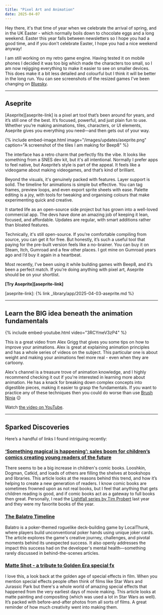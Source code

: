 ```yaml
---
title: "Pixel Art and Animation"
date: 2025-04-07
---
```


Hey there, it's that time of year when we celebrate the arrival of spring, and in the UK Easter - which normally boils down to chocolate eggs and a long weekend. Easter this year falls between newsletters so I hope you had a good time, and if you don't celebrate Easter, I hope you had a nice weekend anyway!

I am still working on my retro game engine. Having tested it on mobile phones I decided it was too big which made the characters too small, so I am now rejigging everything to make it easier to see on smaller devices. This does make it a bit less detailed and colourful but I think it will be better in the long run. You can see screenshots of the resized games I've been changing on [Bluesky](https://bsky.app/profile/binarymoon.bsky.social/post/3llnxfbfz7k2n).

---

## Aseprite

[Aseprite][aseprite-link] is a pixel art tool that’s been around for years, and it’s still one of the best. It’s focused, powerful, and just plain fun to use. Whether you’re making animations, tiles, characters, or UI elements, Aseprite gives you everything you need—and then gets out of your way.

{% include embed-image.html image="/images/updates/aseprite.png" caption="A screenshot of the tiles I am making for Beep8" %}

The interface has a retro charm that perfectly fits the vibe. It looks like something from a SNES dev kit, but it's all intentional. Normally I prefer apps to feel native, but Aseprite’s style is part of the appeal. It feels like a videogame about making videogames, and that’s kind of brilliant.

Beyond the visuals, it's genuinely packed with features. Layer support is solid. The timeline for animations is simple but effective. You can tag frames, preview loops, and even export sprite sheets with ease. Palette editing is a joy, with tools for tweaking and organising colours that make experimenting quick and creative.

It started life as an open-source side project but has grown into a well-loved commercial app. The devs have done an amazing job of keeping it lean, focused, and affordable. Updates are regular, with smart additions rather than bloated features.

Technically, it's still open-source. If you're comfortable compiling from source, you can get it for free. But honestly, it’s such a useful tool that paying for the pre-built version feels like a no-brainer. You can buy it on Steam, Itch, Gumroad and a few other places. I got mine on Gumroad years ago and I’d buy it again in a heartbeat.

Most recently, I’ve been using it while building games with Beep8, and it’s been a perfect match. If you’re doing anything with pixel art, Aseprite should be on your shortlist.

**[Try Aseprite][aseprite-link]**

[aseprite-link]: {% link _library/app/2025-04-03-aseprite.md %}

---

## Learn the BIG idea beneath the animation fundamentals

{% include embed-youtube.html video="3RCYmeV3zP4" %}

This is a great video from Alex Grigg that gives you some tips on how to improve your animations. Alex is great at explaining animation principles and has a whole series of videos on the subject. This particular one is about weight and making your animations feel more real - even when they are cartoony.

Alex's channel is a treasure trove of animation knowledge, and I highly recommend checking it out if you're interested in learning more about animation. He has a knack for breaking down complex concepts into digestible pieces, making it easier to grasp the fundamentals. If you want to practice any of these techniques then you could do worse than use [Brush Ninja](https://brush.ninja/create/animation-maker/) 😉

Watch [the video on YouTube](https://www.youtube.com/watch?v=3RCYmeV3zP4).

---

## Sparked Discoveries

Here’s a handful of links I found intriguing recently:

### [‘Something magical is happening’: sales boom for children’s comics creating young readers of the future](https://www.theguardian.com/books/2025/mar/09/something-magical-is-happening-sales-boom-for-childrens-comics-creating-young-readers-of-the-future)

There seems to be a big increase in children's comic books. Looshkin, Dogman, Catkid, and loads of others are filling the shelves at bookshops and libraries. This article looks at the reasons behind this trend, and how it’s helping to create a new generation of readers. I know comic books are sometimes frowned upon as not real books, but I feel that anything that gets children reading is good, and if comic books act as a gateway to full books then great. Personally, I read the [Lightfall series by Tim Probert](https://timprobert.com/books) last year and they were my favorite books of the year.

### [The Balatro Timeline](https://localthunk.com/blog/balatro-timeline-3aarh)

Balatro is a poker-themed roguelike deck-building game by LocalThunk, where players build unconventional poker hands using unique joker cards. The article explores the game's creative journey, challenges, and pivotal moments behind its unexpected success. It also openly addresses the impact this success had on the developer's mental health—something rarely discussed in behind-the-scenes articles.

### [Matte Shot - a tribute to Golden Era special fx](https://nzpetesmatteshot.blogspot.com/2024/12/matte-effects-films-celebrated-part.html)

I love this, a look back at the golden age of special effects in film. When you mention special effects people often think of films like Star Wars and Jurassic Park but there's a whole world of amazing special effects that happened from the very earliest days of movie making. This article looks at matte painting and compositing (which was used a lot in Star Wars as well). It’s packed with before-and-after photos from all sorts of films. A great reminder of how much creativity went into making them.